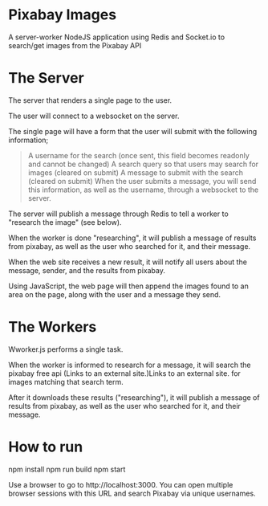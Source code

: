 # Pixabay Images
A server-worker NodeJS application using Redis and Socket.io to search/get images from the Pixabay API

# The Server
The server that renders a single page to the user.

The user will connect to a websocket on the server.

The single page will have a form that the user will submit with the following information;

> A username for the search (once sent, this field becomes readonly and cannot be changed)
> A search query so that users may search for images (cleared on submit)
> A message to submit with the search (cleared on submit)
> When the user submits a message, you will send this information, as well as the username, through a websocket to the server.

The server will publish a message through Redis to tell a worker to "research the image" (see below).

When the worker is done "researching", it will publish a message of results from pixabay, as well as the user who searched for it, and their message.

When the web site receives a new result, it will notify all users about the message, sender, and the results from pixabay.

Using JavaScript, the web page will then append the images found to an area on the page, along with the user and a message they send.

# The Workers
Wworker.js performs a single task.

When the worker is informed to research for a message, it will search the pixabay free api (Links to an external site.)Links to an external site. for images matching that search term.

After it downloads these results ("researching"), it will publish a message of results from pixabay, as well as the user who searched for it, and their message.

# How to run
npm install
npm run build
npm start

Use a browser to go to http://localhost:3000. You can open multiple browser sessions with this URL and search Pixabay via unique usernames.
